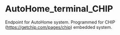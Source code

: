# AutoHome_terminal_CHIP
Endpoint for AutoHome system. Programmed for CHIP (https://getchip.com/pages/chip) embedded system.
